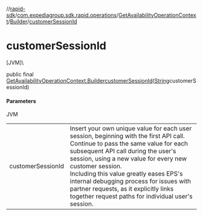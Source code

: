 //[rapid-sdk](../../../../index.md)/[com.expediagroup.sdk.rapid.operations](../../index.md)/[GetAvailabilityOperationContext](../index.md)/[Builder](index.md)/[customerSessionId](customer-session-id.md)

# customerSessionId

[JVM]\

public final [GetAvailabilityOperationContext.Builder](index.md)[customerSessionId](customer-session-id.md)([String](https://docs.oracle.com/javase/8/docs/api/java/lang/String.html)customerSessionId)

#### Parameters

JVM

| | |
|---|---|
| customerSessionId | Insert your own unique value for each user session, beginning with the first API call. Continue to pass the same value for each subsequent API call during the user's session, using a new value for every new customer session.<br> Including this value greatly eases EPS's internal debugging process for issues with partner requests, as it explicitly links together request paths for individual user's session. |
